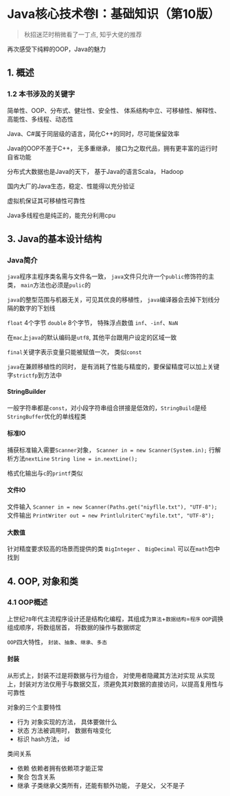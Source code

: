 # Java核心技术卷I：基础知识（第10版）

> 秋招迷茫时稍微看了一丁点, 知乎大佬的推荐

再次感受下纯粹的OOP，Java的魅力

## 1. 概述

### 1.2 本书涉及的关键字
简单性、OOP、分布式、健壮性、安全性、
体系结构中立、可移植性、解释性、高能性、多线程、动态性

Java、C#属于同层级的语言，简化C++的同时，尽可能保留效率

Java的OOP不差于C++， 无多重继承， 接口为之取代品，拥有更丰富的运行时自省功能

分布式大数据也是Java的天下， 基于Java的语言Scala， Hadoop

国内大厂的Java生态，稳定、性能得以充分验证

虚拟机保证其可移植性可靠性

Java多线程也是纯正的，能充分利用cpu

## 3.  Java的基本设计结构
### Java简介
`java`程序主程序类名需与文件名一致， `java`文件只允许一个`public`修饰符的主类， `main`方法也必须是`pulic`的

`java`的整型范围与机器无关，可见其优良的移植性， `java`编译器会去掉下划线分隔的数字的下划线

`float` 4个字节 `double` 8个字节， 特殊浮点数值 `inf`、`-inf`、`NaN`

在`mac`上`java`的默认编码是`utf8`, 其他平台跟用户设定的区域一致

`final`关键字表示变量只能被赋值一次， 类似`const`

`java`在兼顾移植性的同时， 是有消耗了性能与精度的，要保留精度可以加上关键字`strictfp`到方法中

#### StringBuilder
一般字符串都是`const`，对小段字符串组合拼接是低效的，`StringBuild`是经`StringBuffer`优化的单线程类

#### 标准IO
捕获标准输入需要`Scanner`对象，
`Scanner in = new Scanner(System.in);`
行解析方法`nextLine`
`String line = in.nextLine();`

格式化输出与`c`的`printf`类似

#### 文件IO
文件输入
`Scanner in = new Scanner(Paths.get("niyflle.txt"), "UTF-8");`
文件输出
`PrintWriter out = new PrintlulriterC'myfile.txt", "UTF-8");`

#### 大数值
针对精度要求较高的场景而提供的类
`BigInteger` 、 `BigDecimal` 可以在`math`包中找到

## 4. OOP, 对象和类
### 4.1 OOP概述
上世纪`70`年代主流程序设计还是结构化编程，其组成为`算法`+`数据结构`=`程序`
`OOP`调换组成顺序，将数组居首， 将数据的操作与数据绑定


`OOP`四大特性， `封装`、`抽象`、`继承`、`多态`

#### 封装
从形式上，封装不过是将数据与行为组合， 对使用者隐藏其方法对实现
从实现上，封装对方法仅用于与数据交互，须避免其对数据的直接访问，以提高复用性与可靠性

对象的三个主要特性
- 行为   对象实现的方法， 具体要做什么
- 状态   方法被调用时， 数据有啥变化
- 标识   hash方法， id

类间关系
-    依赖   依赖者拥有依赖项才能正常
-    聚合   包含关系
-    继承   子类继承父类所有，还能有额外功能， 子是父， 父不是子

<!-- 2020年7月28日 23:00 -->